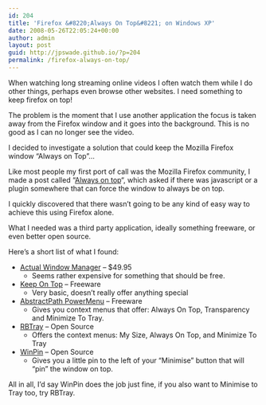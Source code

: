 ```yaml
---
id: 204
title: 'Firefox &#8220;Always On Top&#8221; on Windows XP'
date: 2008-05-26T22:05:24+00:00
author: admin
layout: post
guid: http://jpswade.github.io/?p=204
permalink: /firefox-always-on-top/
---
```

<p class="lead">
  When watching long streaming online videos I often watch them while I do other things, perhaps even browse other websites. I need something to keep firefox on top!
</p>

The problem is the moment that I use another application the focus is taken away from the Firefox window and it goes into the background. This is no good as I can no longer see the video.

I decided to investigate a solution that could keep the Mozilla Firefox window &#8220;Always on Top&#8221;&#8230;

<!--more-->

Like most people my first port of call was the Mozilla Firefox community, I made a post called &#8220;[Always on top](http://forums.mozillazine.org/viewtopic.php?p=2810517)&#8220;, which asked if there was javascript or a plugin somewhere that can force the window to always be on top.

I quickly discovered that there wasn&#8217;t going to be any kind of easy way to achieve this using Firefox alone.

What I needed was a third party application, ideally something freeware, or even better open source.

Here&#8217;s a short list of what I found:

  * [Actual Window Manager](http://www.actualtools.com/windowmanager/) &#8211; $49.95 
      * Seems rather expensive for something that should be free.
  * [Keep On Top](http://www.delayedreaction.com/freestuff/index.html) &#8211; Freeware 
      * Very basic, doesn&#8217;t really offer anything special
  * [AbstractPath PowerMenu](http://www.abstractpath.com/powermenu/) &#8211; Freeware 
      * Gives you context menus that offer: Always On Top, Transparency and Minimize To Tray.
  * [RBTray](http://rbtray.sourceforge.net/) &#8211; Open Source 
      * Offers the context menus: My Size, Always On Top, and Minimize To Tray
  * [WinPin](http://www.codeproject.com/KB/DLL/WinPin.aspx) &#8211; Open Source 
      * Gives you a little pin to the left of your &#8220;Minimise&#8221; button that will &#8220;pin&#8221; the window on top.

All in all, I&#8217;d say WinPin does the job just fine, if you also want to Minimise to Tray too, try RBTray.